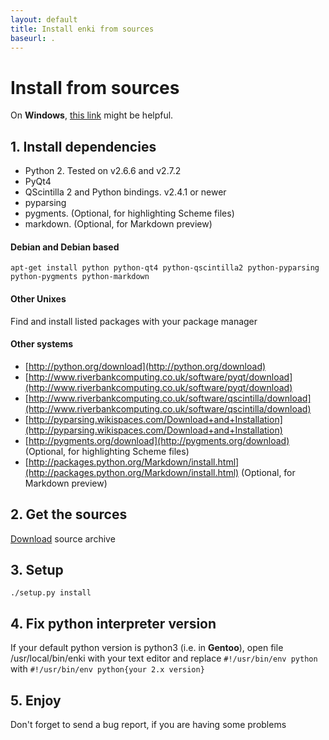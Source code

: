 ```yaml
---
layout: default
title: Install enki from sources
baseurl: .
---
```


# Install from sources

On **Windows**, [this link](https://github.com/hlamer/enki/issues/19) might be helpful.

## 1. Install dependencies
* Python 2. Tested on v2.6.6 and v2.7.2
* PyQt4
* QScintilla 2 and Python bindings. v2.4.1 or newer
* pyparsing
* pygments. (Optional, for highlighting Scheme files)
* markdown. (Optional, for Markdown preview)

#### Debian and Debian based

   `apt-get install python python-qt4 python-qscintilla2 python-pyparsing python-pygments python-markdown`
#### Other Unixes
   Find and install listed packages with your package manager
#### Other systems

* [http://python.org/download](http://python.org/download)
* [http://www.riverbankcomputing.co.uk/software/pyqt/download](http://www.riverbankcomputing.co.uk/software/pyqt/download)
* [http://www.riverbankcomputing.co.uk/software/qscintilla/download](http://www.riverbankcomputing.co.uk/software/qscintilla/download)
* [http://pyparsing.wikispaces.com/Download+and+Installation](http://pyparsing.wikispaces.com/Download+and+Installation)
* [http://pygments.org/download](http://pygments.org/download) (Optional, for highlighting Scheme files)
* [http://packages.python.org/Markdown/install.html](http://packages.python.org/Markdown/install.html) (Optional, for Markdown preview)

## 2. Get the sources

[Download](https://github.com/hlamer/enki/tags) source archive

## 3. Setup
    
`./setup.py install`

## 4. Fix python interpreter version
If your default python version is python3 (i.e. in **Gentoo**), open file /usr/local/bin/enki with your text editor and replace
`#!/usr/bin/env python`
with
`#!/usr/bin/env python{your 2.x version}`

## 5. Enjoy
Don't forget to send a bug report, if you are having some problems
